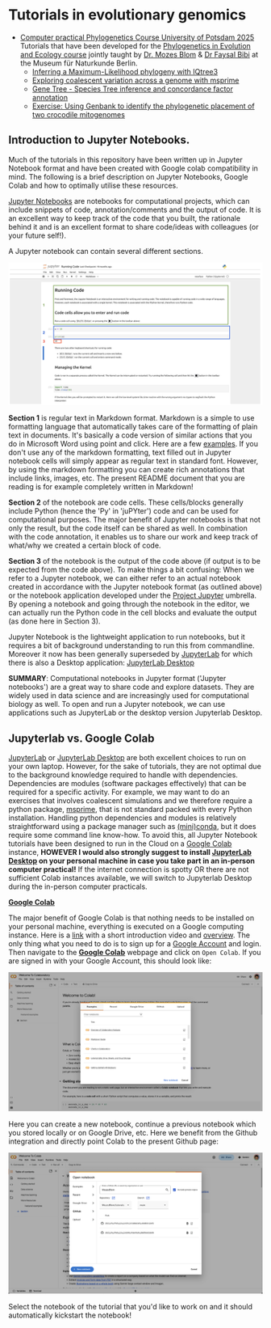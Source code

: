 # Tutorials in evolutionary genomics

* [Computer practical Phylogenetics Course University of Potsdam 2025](https://github.com/MozesBlom/tutorials/tree/main/2025_PU_Phylo_Eco_Evol/)<br>
Tutorials that have been developed for the [Phylogenetics in Evolution and Ecology course](https://amniota.org/phylogenetics/) jointly taught by [Dr. Mozes Blom](https://mozesblom.com) & [Dr Faysal Bibi](https://amniota.org/) at the Museum für Naturkunde Berlin.
    - [Inferring a Maximum-Likelihood phylogeny with IQtree3](https://github.com/MozesBlom/tutorials/tree/main/2025_PU_Phylo_Eco_Evol/ML)
    - [Exploring coalescent variation across a genome with msprime](https://github.com/MozesBlom/tutorials/tree/main/2025_PU_Phylo_Eco_Evol/ILS)
    - [Gene Tree - Species Tree inference and concordance factor annotation](https://github.com/MozesBlom/tutorials/tree/main/2025_PU_Phylo_Eco_Evol/GTST)
    - [Exercise: Using Genbank to identify the phylogenetic placement of two crocodile mitogenomes](https://github.com/MozesBlom/tutorials/tree/main/2025_PU_Phylo_Eco_Evol/Crocs)

## Introduction to Jupyter Notebooks.
Much of the tutorials in this repository have been written up in Jupyter Notebook format and have been created with Google colab compatibility in mind. The following is a brief description on Jupyter Notebooks, Google Colab and how to optimally utilise these resources.

[Jupyter Notebooks](https://jupyter-notebook.readthedocs.io/en/latest/) are notebooks for computational projects, which can include snippets of code, annotation/comments and the output of code. It is an excellent way to keep track of the code that you built, the rationale behind it and is an excellent format to share code/ideas with colleagues (or your future self!).

A Jupyter notebook can contain several different sections.

<img src="img/notebook.png">

**Section 1** is regular text in Markdown format. Markdown is a simple to use formatting language that automatically takes care of the formatting of plain text in documents. It's basically a code version of similar actions that you do in Microsoft Word using point and click. Here are a few [examples](https://www.markdownguide.org/cheat-sheet/). If you don't use any of the markdown formatting, text filled out in Jupyter notebook cells will simply appear as regular text in standard font. However, by using the markdown formatting you can create rich annotations that include links, images, etc. The present README document that you are reading is for example completely written in Markdown!

**Section 2** of the notebook are code cells. These cells/blocks generally include Python (hence the 'Py' in 'juPYter') code and can be used for computational purposes. The major benefit of Jupyter notebooks is that not only the result, but the code itself can be shared as well. In combination with the code annotation, it enables us to share our work and keep track of what/why we created a certain block of code.

**Section 3** of the notebook is the output of the code above (if output is to be expected from the code above). To make things a bit confusing: When we refer to a Jupyter notebook, we can either refer to an actual notebook created in accordance with the Jupyter notebook format (as outlined above) or the notebook application developed under the [Project Jupyter](https://jupyter-notebook.readthedocs.io/en/latest/) umbrella. By opening a notebook and going through the notebook in the editor, we can actually run the Python code in the cell blocks and evaluate the output (as done here in Section 3).

Jupyter Notebook is the lightweight application to run notebooks, but it requires a bit of background understanding to run this from commandline. Moreover it now has been generally superseded by [JupyterLab](https://jupyterlab.readthedocs.io/en/latest/) for which there is also a Desktop application: [JupyterLab Desktop](https://github.com/jupyterlab/jupyterlab-desktop)

**SUMMARY**: Computational notebooks in Jupyter format ('Jupyter notebooks') are a great way to share code and explore datasets. They are widely used in data science and are increasingly used for computational biology as well. To open and run a Jupyter notebook, we can use applications such as JupyterLab or the desktop version Jupyterlab Desktop.

## Jupyterlab vs. Google Colab

[JupyterLab](https://jupyterlab.readthedocs.io/en/latest/) or [JupyterLab Desktop](https://github.com/jupyterlab/jupyterlab-desktop) are both excellent choices to run on your own laptop. However, for the sake of tutorials, they are not optimal due to the background knowledge required to handle with dependencies. Dependencies are modules (software packages effectively) that can be required for a specific activity. For example, we may want to do an exercises that involves coalescent simulations and we therefore require a python package, [msprime](https://msprime.readthedocs.io/en/stable/), that is not standard packed with every Python installation. Handling python dependencies and modules is relatively straightforward using a package manager such as [(mini)conda](https://docs.conda.io/en/latest/miniconda.html), but it does require some command line know-how. To avoid this, all Jupyter Notebook tutorials have been designed to run in the Cloud on a [Google Colab](https://colab.google/) instance, **HOWEVER I would also strongly suggest to install [JupyterLab Desktop](https://github.com/jupyterlab/jupyterlab-desktop) on your personal machine in case you take part in an in-person computer practical!** If the internet connection is spotty OR there are not sufficient Colab instances available, we will switch to Jupyterlab Desktop during the in-person computer practicals.

**[Google Colab](https://colab.google/)**

The major benefit of Google Colab is that nothing needs to be installed on your personal machine, everything is executed on a Google computing instance. Here is a [link](https://www.youtube.com/watch?v=inN8seMm7UI) with a short introduction video and [overview](https://colab.research.google.com/?utm_source=scs-index#scrollTo=5fCEDCU_qrC0). The only thing what you need to do is to sign up for a [Google Account](https://www.google.com/account/about/) and login. Then navigate to the **[Google Colab](https://colab.google/)** webpage and click on `Open Colab`. If you are signed in with your Google Account, this should look like:

<img src="img/colab_landing_page.png">

Here you can create a new notebook, continue a previous notebook which you stored locally or on Google Drive, etc. Here we benefit from the Github integration and directly point Colab to the present Github page:

<img src="img/colab_github.png">

Select the notebook of the tutorial that you'd like to work on and it should automatically kickstart the notebook!

